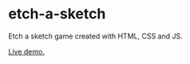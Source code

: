 # etch-a-sketch

Etch a sketch game created with HTML, CSS and JS.

[Live demo.](https://jotafer19.github.io/etch-a-sketch/)